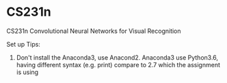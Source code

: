 # CS231n
CS231n Convolutional Neural Networks for Visual Recognition

Set up Tips:
1. Don't install the Anaconda3, use Anacond2. Anaconda3 use Python3.6, having different syntax (e.g. print) compare to 2.7 which the assignment is using
